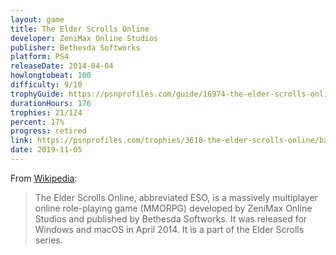 ```yaml
---
layout: game
title: The Elder Scrolls Online
developer: ZeniMax Online Studios
publisher: Bethesda Softworks
platform: PS4
releaseDate: 2014-04-04
howlongtobeat: 100
difficulty: 9/10
trophyGuide: https://psnprofiles.com/guide/16974-the-elder-scrolls-online-trophy-guide
durationHours: 176
trophies: 21/124
percent: 17%
progress: retired
link: https://psnprofiles.com/trophies/3610-the-elder-scrolls-online/barrelofjuice
date: 2019-11-05
---
```


From [Wikipedia](https://en.wikipedia.org/wiki/The_Elder_Scrolls_Online):

> The Elder Scrolls Online, abbreviated ESO, is a massively multiplayer online role-playing game (MMORPG) developed by ZeniMax Online Studios and published by Bethesda Softworks. It was released for Windows and macOS in April 2014. It is a part of the Elder Scrolls series.
